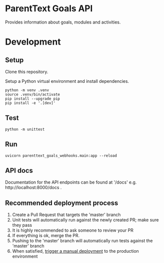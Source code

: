 # ParentText Goals API

Provides information about goals, modules and activities.

# Development

## Setup

Clone this repository.

Setup a Python virtual environment and install dependencies.
```
python -m venv .venv
source .venv/bin/activate
pip install --upgrade pip
pip install -e '.[dev]'
```

## Test

```
python -m unittest
```

## Run

```
uvicorn parenttext_goals_webhooks.main:app --reload
```

## API docs

Documentation for the API endpoints can be found at '/docs' e.g. http://localhost:8000/docs .

## Recommended deployment process

1. Create a Pull Request that targets the 'master' branch
2. Unit tests will automatically run against the newly created PR; make sure they pass
3. It is highly recommended to ask someone to review your PR
4. If everything is ok, merge the PR.
5. Pushing to the 'master' branch will automatically run tests against the 'master' branch
6. When satisfied, [trigger a manual deployment] to the production environment


[trigger a manual deployment]: https://github.com/IDEMSInternational/parenttext-goals-webhooks/actions/workflows/deploy-manual.yml
